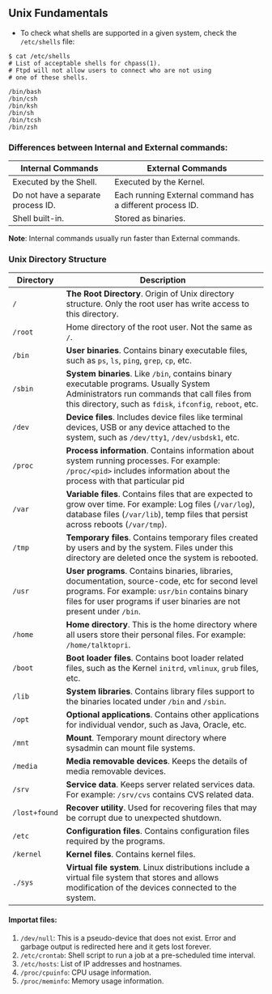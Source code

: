 ## Unix Fundamentals

- To check what shells are supported in a given system, check the `/etc/shells` file:

```
$ cat /etc/shells
# List of acceptable shells for chpass(1).
# Ftpd will not allow users to connect who are not using
# one of these shells.

/bin/bash
/bin/csh
/bin/ksh
/bin/sh
/bin/tcsh
/bin/zsh
```

### Differences between Internal and External commands:

Internal Commands | External Commands
----------------- | -----------------
Executed by the Shell. | Executed by the Kernel.
Do not have a separate process ID. | Each running External command has a different process ID.
Shell built-in. | Stored as binaries.

**Note**: Internal commands usually run faster than External commands.

### Unix Directory Structure

Directory | Description
------ | -------
`/` | **The Root Directory**. Origin of Unix directory structure. Only the root user has write access to this directory.
`/root` | Home directory of the root user. Not the same as `/`.
`/bin` | **User binaries**. Contains binary executable files, such as `ps`, `ls`, `ping`, `grep`, `cp`, etc.
`/sbin` | **System binaries**. Like `/bin`, contains binary executable programs. Usually System Administrators run commands that call files from this directory, such as `fdisk`, `ifconfig`, `reboot`, etc.
`/dev` | **Device files**. Includes device files like terminal devices, USB or any device attached to the system, such as `/dev/tty1`, `/dev/usbdsk1`, etc.
`/proc` | **Process information**. Contains information about system running processes. For example: `/proc/<pid>` includes information about the process with that particular pid
`/var` | **Variable files**. Contains files that are expected to grow over time. For example: Log files (`/var/log`), database files (`/var/lib`),  temp files that persist across reboots (`/var/tmp`).
`/tmp` | **Temporary files**. Contains temporary files created by users and by the system. Files under this directory are deleted once the system is rebooted.
`/usr` | **User programs**. Contains binaries, libraries, documentation, source-code, etc for second level programs. For example: `usr/bin` contains binary files for user programs if user binaries are not present under `/bin`.
`/home` | **Home directory**. This is the home directory where all users store their personal files. For example: `/home/talktopri`.
`/boot` | **Boot loader files**. Contains boot loader related files, such as the Kernel `initrd`, `vmlinux`, `grub` files, etc.
`/lib` | **System libraries**. Contains library files support to the binaries located under `/bin` and `/sbin`.
`/opt` | **Optional applications**. Contains other applications for individual vendor, such as Java, Oracle, etc.
`/mnt` | **Mount**. Temporary mount directory where sysadmin can mount file systems.
`/media` | **Media removable devices**. Keeps the details of media removable devices.
`/srv` | **Service data**. Keeps server related services data. For example: `/srv/cvs` contains CVS related data.
`/lost+found` | **Recover utility**. Used for recovering files that may be corrupt due to unexpected shutdown.
`/etc` | **Configuration files**. Contains configuration files required by the programs.
`/kernel` | **Kernel files**. Contains kernel files.
`./sys` | **Virtual file system**. Linux distributions include a virtual file system that stores and allows modification of the devices connected to the system.

#### Importat files:

1. `/dev/null`: This is a pseudo-device that does not exist. Error and garbage output is redirected here and it gets lost forever.
2. `/etc/crontab`: Shell script to run a job at a pre-scheduled time interval.
3. `/etc/hosts`: List of IP addresses and hostnames.
4. `/proc/cpuinfo`: CPU usage information.
5. `/proc/meminfo`: Memory usage information.
